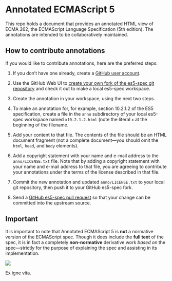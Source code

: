 # Annotated ECMAScript 5

This repo holds a document that provides an annotated HTML view of ECMA 262,
the ECMAScript Language Specification (5th edition). The annotations are
intended to be collaboratively maintained.

## How to contribute annotations

If you would like to contribute annotations, here are the preferred steps:

  1. If you don’t have one already, create a [GitHub user account][1].

  2. Use the GitHub Web UI to [create your own fork of the es5-spec git
repository][2] and check it out to make a local es5-spec workspace.

  3. Create the annotation in your workspace, using the next two steps.

  4. To make an annotation for, for example, section 10.2.1.2 of the ES5
specification, create a file in the `anno` subdirectory of your local es5-spec
workspace named `x10.2.1.2.html` (note the literal `x` at the beginning of the
filename.

  5. Add your content to that file. The contents of the file should be an HTML
document fragment (not a complete document—you should omit the `html`, `head`,
and `body` elements).

  6. Add a copyright statement with your name and e-mail address to the
`anno/LICENSE.txt` file. Note that by adding a copyright statement with your
name and e-mail address to that file, you are agreeing to contribute your
annotations under the terms of the license described in that file.

  7. Commit the new annotation and updated `anno/LICENSE.txt` to your local
git repository, then push it to your GitHub es5-spec fork.

  8. Send a [GitHub es5-spec pull request][3] so that your change can be
committed into the upstream source.

   [1]: https://github.com/signup/free

   [2]: http://github.com/es5/es5.github.com#fork_box

   [3]: http://github.com/es5/es5.github.com/pulls

## Important

It is important to note that Annotated ECMAScript 5 is **not** a normative
version of the ECMAScript spec. Though it does include the **full text** of
the spec, it is in fact a completely **non-normative** derivative work _based
on_ the spec—strictly for the purpose of explaining the spec and assisting in
its implementation.

![][4]

   [4]: http://es5.github.com/js-mascot.svg

Ex igne vita.

